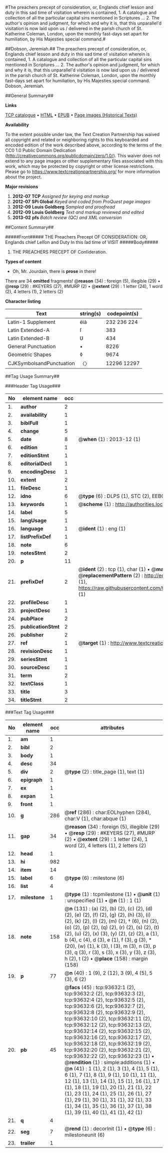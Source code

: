 #The preachers precept of consideration, or, Englands chief lesson and duty in this sad time of visitation wherein is contained, 1. A catalogue and collection  of all the particular capital sins mentioned in Scriptures ... 2. The author's opinion and judgment, for which and why it is, that this unparallel'd visitation is now laid upon us / delivered in the parish church of St. Katherine Coleman, London, upon the monthly fast-days set apart for humiliation, by His Majesties special command.#

##Dobson, Jeremiah.##
The preachers precept of consideration, or, Englands chief lesson and duty in this sad time of visitation wherein is contained, 1. A catalogue and collection  of all the particular capital sins mentioned in Scriptures ... 2. The author's opinion and judgment, for which and why it is, that this unparallel'd visitation is now laid upon us / delivered in the parish church of St. Katherine Coleman, London, upon the monthly fast-days set apart for humiliation, by His Majesties special command.
Dobson, Jeremiah.

##General Summary##

**Links**

[TCP catalogue](http://www.ota.ox.ac.uk/tcp/)  • 
[HTML](http://tei.it.ox.ac.uk/tcp/Texts-HTML/free/A36/A36233.html)  • 
[EPUB](http://tei.it.ox.ac.uk/tcp/Texts-EPUB/free/A36/A36233.epub) • 
[Page images (Historical Texts)](https://historicaltexts.jisc.ac.uk/eebo-12770113e)

**Availability**

To the extent possible under law, the Text Creation Partnership has waived all copyright and related or neighboring rights to this keyboarded and encoded edition of the work described above, according to the terms of the CC0 1.0 Public Domain Dedication (http://creativecommons.org/publicdomain/zero/1.0/). This waiver does not extend to any page images or other supplementary files associated with this work, which may be protected by copyright or other license restrictions. Please go to https://www.textcreationpartnership.org/ for more information about the project.

**Major revisions**

1. __2012-07__ __TCP__ *Assigned for keying and markup*
1. __2012-07__ __SPi Global__ *Keyed and coded from ProQuest page images*
1. __2012-09__ __Louis Goldberg__ *Sampled and proofread*
1. __2012-09__ __Louis Goldberg__ *Text and markup reviewed and edited*
1. __2013-02__ __pfs__ *Batch review (QC) and XML conversion*

##Content Summary##

#####Front#####
THE Preachers Precept OF CONSIDERATION: OR, Englands chief Leſſon and Duty In this ſad time of VISIT
#####Body#####

1. THE PREACHERS PRECEPT OF Conſideration.

**Types of content**

  * Oh, Mr. Jourdain, there is **prose** in there!

There are 34 **omitted** fragments! 
 @__reason__ (34) : foreign (5), illegible (29)  •  @__resp__ (29) : #KEYERS (27), #MURP (2)  •  @__extent__ (29) : 1 letter (24), 1 word (2), 4 letters (1), 2 letters (2)

**Character listing**


|Text|string(s)|codepoint(s)|
|---|---|---|
|Latin-1 Supplement|èìà|232 236 224|
|Latin Extended-A|ſ|383|
|Latin Extended-B|Ʋ|434|
|General Punctuation|•|8226|
|Geometric Shapes|◊|9674|
|CJKSymbolsandPunctuation|〈〉|12296 12297|

##Tag Usage Summary##

###Header Tag Usage###

|No|element name|occ|attributes|
|---|---|---|---|
|1.|__author__|2||
|2.|__availability__|1||
|3.|__biblFull__|1||
|4.|__change__|5||
|5.|__date__|8| @__when__ (1) : 2013-12 (1)|
|6.|__edition__|1||
|7.|__editionStmt__|1||
|8.|__editorialDecl__|1||
|9.|__encodingDesc__|1||
|10.|__extent__|2||
|11.|__fileDesc__|1||
|12.|__idno__|6| @__type__ (6) : DLPS (1), STC (2), EEBO-CITATION (1), OCLC (1), VID (1)|
|13.|__keywords__|1| @__scheme__ (1) : http://authorities.loc.gov/ (1)|
|14.|__label__|5||
|15.|__langUsage__|1||
|16.|__language__|1| @__ident__ (1) : eng (1)|
|17.|__listPrefixDef__|1||
|18.|__note__|6||
|19.|__notesStmt__|2||
|20.|__p__|11||
|21.|__prefixDef__|2| @__ident__ (2) : tcp (1), char (1)  •  @__matchPattern__ (2) : ([0-9\-]+):([0-9IVX]+) (1), (.+) (1)  •  @__replacementPattern__ (2) : http://eebo.chadwyck.com/downloadtiff?vid=$1&page=$2 (1), https://raw.githubusercontent.com/textcreationpartnership/Texts/master/tcpchars.xml#$1 (1)|
|22.|__profileDesc__|1||
|23.|__projectDesc__|1||
|24.|__pubPlace__|2||
|25.|__publicationStmt__|2||
|26.|__publisher__|2||
|27.|__ref__|1| @__target__ (1) : http://www.textcreationpartnership.org/docs/. (1)|
|28.|__revisionDesc__|1||
|29.|__seriesStmt__|1||
|30.|__sourceDesc__|1||
|31.|__term__|2||
|32.|__textClass__|1||
|33.|__title__|3||
|34.|__titleStmt__|2||


###Text Tag Usage###

|No|element name|occ|attributes|
|---|---|---|---|
|1.|__am__|1||
|2.|__bibl__|2||
|3.|__body__|1||
|4.|__desc__|34||
|5.|__div__|2| @__type__ (2) : title_page (1), text (1)|
|6.|__epigraph__|1||
|7.|__ex__|1||
|8.|__expan__|1||
|9.|__front__|1||
|10.|__g__|286| @__ref__ (286) : char:EOLhyphen (284), char:V (1), char:abque (1)|
|11.|__gap__|34| @__reason__ (34) : foreign (5), illegible (29)  •  @__resp__ (29) : #KEYERS (27), #MURP (2)  •  @__extent__ (29) : 1 letter (24), 1 word (2), 4 letters (1), 2 letters (2)|
|12.|__head__|1||
|13.|__hi__|982||
|14.|__item__|14||
|15.|__label__|6| @__type__ (6) : milestone (6)|
|16.|__list__|4||
|17.|__milestone__|1| @__type__ (1) : tcpmilestone (1)  •  @__unit__ (1) : unspecified (1)  •  @__n__ (1) : 1 (1)|
|18.|__note__|158| @__n__ (131) : (a) (2), (b) (2), (c) (2), (d) (2), (e) (2), (f) (2), (g) (2), (h) (3), (i) (2), (k) (2), (l) (2), (m) (2), † (6), (n) (2), (o) (2), (p) (2), (q) (2), (r) (2), (s) (2), (t) (2), (u) (2), (x) (3), (y) (2), (z) (2), a (1), b (4), c (4), d (3), e (1), f (3), g (3), * (20), (w) (1), k (3), l (3), m (3), n (3), p (3), q (3), r (3), s (3), x (3), y (3), z (3), h (2), t (2)  •  @__place__ (158) : margin (158)|
|19.|__p__|77| @__n__ (40) : 1 (9), 2 (12), 3 (9), 4 (5), 5 (3), 6 (2)|
|20.|__pb__|45| @__facs__ (45) : tcp:93632:1 (2), tcp:93632:2 (2), tcp:93632:3 (2), tcp:93632:4 (2), tcp:93632:5 (2), tcp:93632:6 (2), tcp:93632:7 (2), tcp:93632:8 (2), tcp:93632:9 (2), tcp:93632:10 (2), tcp:93632:11 (2), tcp:93632:12 (2), tcp:93632:13 (2), tcp:93632:14 (2), tcp:93632:15 (2), tcp:93632:16 (2), tcp:93632:17 (2), tcp:93632:18 (2), tcp:93632:19 (2), tcp:93632:20 (2), tcp:93632:21 (2), tcp:93632:22 (2), tcp:93632:23 (1)  •  @__rendition__ (1) : simple:additions (1)  •  @__n__ (41) : 1 (1), 2 (1), 3 (1), 4 (1), 5 (1), 6 (1), 7 (1), 8 (1), 9 (1), 10 (1), 11 (1), 12 (1), 13 (1), 14 (1), 15 (1), 16 (1), 17 (1), 18 (1), 19 (1), 20 (1), 21 (1), 22 (1), 23 (1), 24 (1), 25 (1), 26 (1), 27 (1), 29 (1), 30 (1), 31 (1), 32 (1), 33 (1), 34 (1), 35 (1), 36 (1), 37 (1), 38 (1), 39 (1), 40 (1), 41 (1), 42 (1)|
|21.|__q__|4||
|22.|__seg__|7| @__rend__ (1) : decorInit (1)  •  @__type__ (6) : milestoneunit (6)|
|23.|__trailer__|1||

